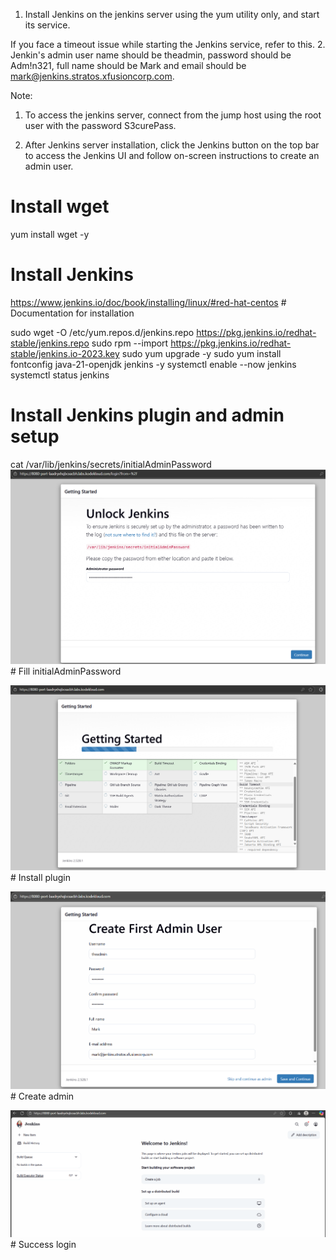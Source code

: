 1. Install Jenkins on the jenkins server using the yum utility only, and start its service.

If you face a timeout issue while starting the Jenkins service, refer to this.
2. Jenkin's admin user name should be theadmin, password should be Adm!n321, full name should be Mark and email should be mark@jenkins.stratos.xfusioncorp.com.


Note:

1. To access the jenkins server, connect from the jump host using the root user with the password S3curePass.

2. After Jenkins server installation, click the Jenkins button on the top bar to access the Jenkins UI and follow on-screen instructions to create an admin user.

# Install wget 
yum install wget -y

# Install Jenkins 
https://www.jenkins.io/doc/book/installing/linux/#red-hat-centos    # Documentation for installation

sudo wget -O /etc/yum.repos.d/jenkins.repo     https://pkg.jenkins.io/redhat-stable/jenkins.repo
sudo rpm --import https://pkg.jenkins.io/redhat-stable/jenkins.io-2023.key
sudo yum upgrade -y
sudo yum install fontconfig java-21-openjdk jenkins -y
systemctl enable --now jenkins
systemctl status jenkins

# Install Jenkins plugin and admin setup
cat /var/lib/jenkins/secrets/initialAdminPassword
![alt text](key.png)        # Fill initialAdminPassword

![alt text](install_plugin.png)     # Install plugin

![alt text](create_admin.png)       # Create admin

![alt text](login_success.png)      # Success login
